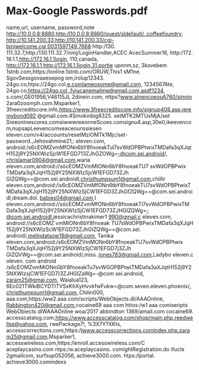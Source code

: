 # Max-Google Passwords.pdf
 name,url, username, password,note http://10.0.0.8:8880,http:/I10.0.0.8:8880/quest/sldefault/,.coffeefoundry, http://10.141.200.33,http:/I10.141.200.33/cgi-biniwelcome.cgi,0031597149,7668 http:/130. 111.32.7,http:/130.111.32.7/nmj/LoginHandler,ACEC AcecSummer16, http:/172. 16.1.1,http://172.16.1.1login, 110,canada, http://172.16.1.1,http:i/172.16.1.1iogin,31.portie upnnm,sz, 3kovebem 1stnb.com,https:/lonline.1stnb.com/ORUW,This1 sM1ne.
 SgovSessgovaaesepog om,irolup12343.
 24go.co,htps://24go.col,e.comlameosome@gmail.com, 1234567Ate, 24go.co,https://24go.col,.fyiucanemailme@gmail.com,asdf1234, s.com/,GE01956,V46115JL 2dinein.com, nttps?www.alnencoeooA760/sinnin 2ara0zoomph.com.Msparker1, 3freecreditscore.info,https://www.3freecreditscore.info/signup408.asp.jeremybond092 @gmail.com.#Smokinbig8325. setMTK2MTUxMjA/set
 Sreeoninescores.comsiwwwreeonneScoes.comsignu4.asp,30e0,ikeevencom,nupsapLeevencomveaceounssiesen eleven.com/v4/accounts/resetMziOMTk1Mjc/set-password.,Jehovahmine21,:
 eleven.com, android:/s6cEOMZvmMfONn6bY8fnoeakTul7svWdOPBPtwixTMDafa3qXJqtH152j9Y25NXWizSjcW1EFGD713ZJhGZOWg=-@com.sei.android/, chrislamar0904@gmail.com,waria eleven.com,android://sôcEOMZVmMIONn6bY8fnoeakTU7 svWdOPBPwix TMDafa3qXJqH152j9Y25NXWIzSjcW1EFGD73ZJh GIZQWg==@com.sei.androidl,christhumpsum1@gmail.com,chillir eleven.com,android:/is6cEOMZVmMfONn6tbY8fnoeakTU7svWdOPBPtwixTMDafa3qXJqH152j9Y25NXWIzSjCW1EFGD3ZJhGfZQWg==@com.sei.androidl,dream.dol. babies04@gmail.com,I eleven.com,android://sôcEOMZvmMfONn6bY8fnoeakTl7svWdOPBPwixTM Dafa3qXJqH152j9Y25NXWIzSjCW1EFGD73ZJHGIZQWg=-@com.sei.androidl,jessicachristinakimer1 990@gmail.c eleven.com, android://s6cEOMZ vmMIONn6bY8fnoeak TU7sWdOPBPwixTMDafa3qXJqH 152j9Y25NXWIzScW1EFGD73ZJhGIZQWg==@com.sei. android/,melindatsow18@gmail.com, Tanika eleven.com,android:/s6cEOMZVmMONn6bY8fnoeakTU7svWdOPBPtwix TMDafa3qXJqH152j9Y25NXWIzSjCW1EFGD7j3ZJh GIZQVWg==@com.sei.android/,miss. jones783@gmail.com,Ladybo eleven.c
 oleven. com android /s6cEOMZvmMiONnGbY8fnoeakTu7svWGOPBPtwiTMDafa3aXJqtH152j9Y25NXWIzsjCW1EFGD7)3ZJHGIZaWg=-@com sei.android, zaram25@gmai.com, Waialua123, 6Ec021TWkiBCYDTITVSxKhXyHvvkfwFukw=@com.seven.eleven.phoenix/.christhumpsum1@gmail.com,.Chilin000, aaa.com,https:/ww2.aaa.com/scripts/WebObjects.dl/AAAOnline, Rabbington420@gmail.com,cocaine69 aaa com httos:/w1 aaa comiseripts
 WebObiects dlWAAAOnline woa/2017 abbindton 1369/amail.com cocaine69. accesscatalog.com,https://www.accesscatalog.com/shop/main.php,reedwellse@yahoo.com, rwePackage7!, %3X7Y?XKts,
 accesscorrections.com,https:/lwww.accesscorrections.comindex.php.zaram25@gmail.com,Msparker1, accesswireless.com,https:/lenroll.accesswireless.com/C aceplaycasino.com ntps:/w.aceplaycasino. comightRegistration.do ifucle
 2gmailcom, surfsup052056, achieve3000.com. htps:/lportal. achieve3000.comindexs

